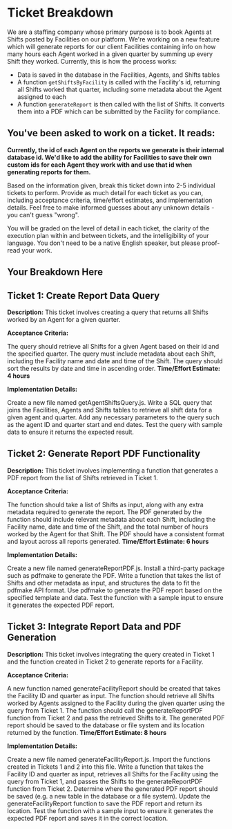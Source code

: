 # Ticket Breakdown
We are a staffing company whose primary purpose is to book Agents at Shifts posted by Facilities on our platform. We're working on a new feature which will generate reports for our client Facilities containing info on how many hours each Agent worked in a given quarter by summing up every Shift they worked. Currently, this is how the process works:

- Data is saved in the database in the Facilities, Agents, and Shifts tables
- A function `getShiftsByFacility` is called with the Facility's id, returning all Shifts worked that quarter, including some metadata about the Agent assigned to each
- A function `generateReport` is then called with the list of Shifts. It converts them into a PDF which can be submitted by the Facility for compliance.

## You've been asked to work on a ticket. It reads:

**Currently, the id of each Agent on the reports we generate is their internal database id. We'd like to add the ability for Facilities to save their own custom ids for each Agent they work with and use that id when generating reports for them.**


Based on the information given, break this ticket down into 2-5 individual tickets to perform. Provide as much detail for each ticket as you can, including acceptance criteria, time/effort estimates, and implementation details. Feel free to make informed guesses about any unknown details - you can't guess "wrong".


You will be graded on the level of detail in each ticket, the clarity of the execution plan within and between tickets, and the intelligibility of your language. You don't need to be a native English speaker, but please proof-read your work.

## Your Breakdown Here
## Ticket 1: Create Report Data Query

**Description:**
This ticket involves creating a query that returns all Shifts worked by an Agent for a given quarter.

**Acceptance Criteria:**

The query should retrieve all Shifts for a given Agent based on their id and the specified quarter.
The query must include metadata about each Shift, including the Facility name and date and time of the Shift.
The query should sort the results by date and time in ascending order.
**Time/Effort Estimate: 4 hours**

**Implementation Details:**

Create a new file named getAgentShiftsQuery.js.
Write a SQL query that joins the Facilities, Agents and Shifts tables to retrieve all shift data for a given agent and quarter.
Add any necessary parameters to the query such as the agent ID and quarter start and end dates.
Test the query with sample data to ensure it returns the expected result.

## Ticket 2: Generate Report PDF Functionality

**Description:**
This ticket involves implementing a function that generates a PDF report from the list of Shifts retrieved in Ticket 1.

**Acceptance Criteria:**

The function should take a list of Shifts as input, along with any extra metadata required to generate the report.
The PDF generated by the function should include relevant metadata about each Shift, including the Facility name, date and time of the Shift, and the total number of hours worked by the Agent for that Shift.
The PDF should have a consistent format and layout across all reports generated.
**Time/Effort Estimate: 6 hours**

**Implementation Details:**

Create a new file named generateReportPDF.js.
Install a third-party package such as pdfmake to generate the PDF.
Write a function that takes the list of Shifts and other metadata as input, and structures the data to fit the pdfmake API format.
Use pdfmake to generate the PDF report based on the specified template and data.
Test the function with a sample input to ensure it generates the expected PDF report.

## Ticket 3: Integrate Report Data and PDF Generation
**Description:** 
This ticket involves integrating the query created in Ticket 1 and the function created in Ticket 2 to generate reports for a Facility.

**Acceptance Criteria:**

A new function named generateFacilityReport should be created that takes the Facility ID and quarter as input.
The function should retrieve all Shifts worked by Agents assigned to the Facility during the given quarter using the query from Ticket 1.
The function should call the generateReportPDF function from Ticket 2 and pass the retrieved Shifts to it.
The generated PDF report should be saved to the database or file system and its location returned by the function.
**Time/Effort Estimate: 8 hours**

**Implementation Details:**

Create a new file named generateFacilityReport.js.
Import the functions created in Tickets 1 and 2 into this file.
Write a function that takes the Facility ID and quarter as input, retrieves all Shifts for the Facility using the query from Ticket 1, and passes the Shifts to the generateReportPDF function from Ticket 2.
Determine where the generated PDF report should be saved (e.g. a new table in the database or a file system).
Update the generateFacilityReport function to save the PDF report and return its location.
Test the function with a sample input to ensure it generates the expected PDF report and saves it in the correct location.